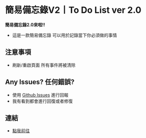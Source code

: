 # **簡易備忘錄V2丨To Do List ver 2.0**
**簡易備忘錄2.0來啦!!**

+ 這是一款簡易備忘錄
  可以用於記錄當下你必須做的事情

## 注意事項
+ 刷新/重啟頁面 所有事件將被清除

## Any Issues? 任何錯誤?
+ 使用 [Github Issues](https://github.com/YuDong-0222/todolistv2/issues) 進行回報
+ 我有看到都會進行回復或者修復

## 連結
+ [點我前往](https://yudong-0222.github.io/todolistv2/)
